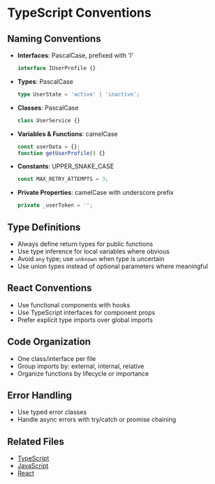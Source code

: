 # TypeScript Conventions

## Naming Conventions

- **Interfaces**: PascalCase, prefixed with 'I'

  ```typescript
  interface IUserProfile {}
  ```

- **Types**: PascalCase

  ```typescript
  type UserState = 'active' | 'inactive';
  ```

- **Classes**: PascalCase

  ```typescript
  class UserService {}
  ```

- **Variables & Functions**: camelCase

  ```typescript
  const userData = {};
  function getUserProfile() {}
  ```

- **Constants**: UPPER_SNAKE_CASE

  ```typescript
  const MAX_RETRY_ATTEMPTS = 3;
  ```

- **Private Properties**: camelCase with underscore prefix

  ```typescript
  private _userToken = '';
  ```

## Type Definitions

- Always define return types for public functions
- Use type inference for local variables where obvious
- Avoid `any` type; use `unknown` when type is uncertain
- Use union types instead of optional parameters where meaningful

## React Conventions

- Use functional components with hooks
- Use TypeScript interfaces for component props
- Prefer explicit type imports over global imports

## Code Organization

- One class/interface per file
- Group imports by: external, internal, relative
- Organize functions by lifecycle or importance

## Error Handling

- Use typed error classes
- Handle async errors with try/catch or promise chaining

## Related Files

- [TypeScript](docs/languages/typescript.md)
- [JavaScript](docs/languages/javascript.md)
- [React](docs/frameworks/react.md)
